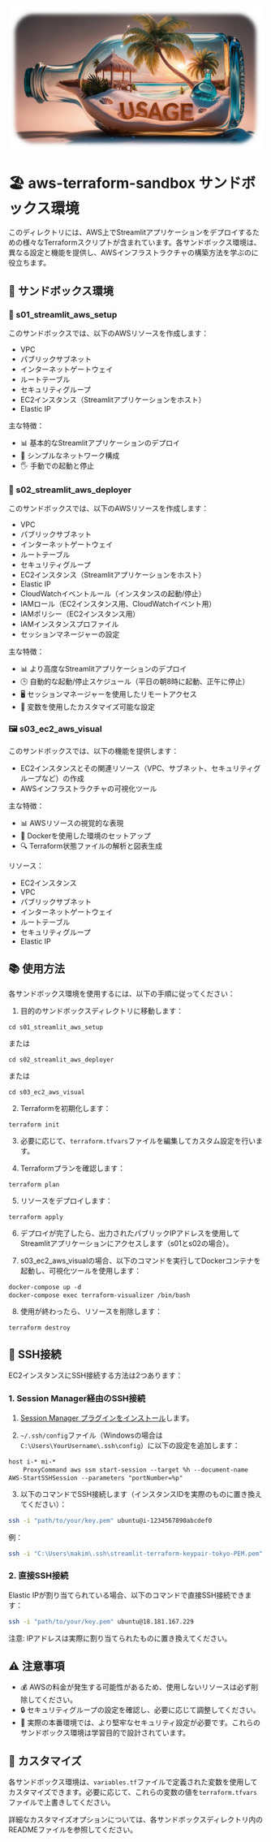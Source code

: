 ![](https://raw.githubusercontent.com/Sunwood-ai-labs/aws-terraform-sandbox/main/docs/USAGE.png)

# 🏖️ aws-terraform-sandbox サンドボックス環境

このディレクトリには、AWS上でStreamlitアプリケーションをデプロイするための様々なTerraformスクリプトが含まれています。各サンドボックス環境は、異なる設定と機能を提供し、AWSインフラストラクチャの構築方法を学ぶのに役立ちます。

## 🌟 サンドボックス環境

### 🚀 s01_streamlit_aws_setup

このサンドボックスでは、以下のAWSリソースを作成します：

- VPC
- パブリックサブネット
- インターネットゲートウェイ
- ルートテーブル
- セキュリティグループ
- EC2インスタンス（Streamlitアプリケーションをホスト）
- Elastic IP

主な特徴：
- 📊 基本的なStreamlitアプリケーションのデプロイ
- 🔧 シンプルなネットワーク構成
- 🖐️ 手動での起動と停止

### 🚢 s02_streamlit_aws_deployer

このサンドボックスでは、以下のAWSリソースを作成します：

- VPC
- パブリックサブネット
- インターネットゲートウェイ
- ルートテーブル
- セキュリティグループ
- EC2インスタンス（Streamlitアプリケーションをホスト）
- Elastic IP
- CloudWatchイベントルール（インスタンスの起動/停止）
- IAMロール（EC2インスタンス用、CloudWatchイベント用）
- IAMポリシー（EC2インスタンス用）
- IAMインスタンスプロファイル
- セッションマネージャーの設定

主な特徴：
- 📊 より高度なStreamlitアプリケーションのデプロイ
- 🕒 自動的な起動/停止スケジュール（平日の朝8時に起動、正午に停止）
- 🖥️ セッションマネージャーを使用したリモートアクセス
- 🔧 変数を使用したカスタマイズ可能な設定

### 🖼️ s03_ec2_aws_visual

このサンドボックスでは、以下の機能を提供します：

- EC2インスタンスとその関連リソース（VPC、サブネット、セキュリティグループなど）の作成
- AWSインフラストラクチャの可視化ツール

主な特徴：
- 📊 AWSリソースの視覚的な表現
- 🐳 Dockerを使用した環境のセットアップ
- 🔍 Terraform状態ファイルの解析と図表生成

リソース：
- EC2インスタンス
- VPC
- パブリックサブネット
- インターネットゲートウェイ
- ルートテーブル
- セキュリティグループ
- Elastic IP

## 📚 使用方法

各サンドボックス環境を使用するには、以下の手順に従ってください：

1. 目的のサンドボックスディレクトリに移動します：
```
cd s01_streamlit_aws_setup
```
または
```
cd s02_streamlit_aws_deployer
```
または
```
cd s03_ec2_aws_visual
```

2. Terraformを初期化します：
```
terraform init
```

3. 必要に応じて、`terraform.tfvars`ファイルを編集してカスタム設定を行います。

4. Terraformプランを確認します：
```
terraform plan
```

5. リソースをデプロイします：
```
terraform apply
```

6. デプロイが完了したら、出力されたパブリックIPアドレスを使用してStreamlitアプリケーションにアクセスします（s01とs02の場合）。

7. s03_ec2_aws_visualの場合、以下のコマンドを実行してDockerコンテナを起動し、可視化ツールを使用します：
```
docker-compose up -d
docker-compose exec terraform-visualizer /bin/bash
```

8. 使用が終わったら、リソースを削除します：
```
terraform destroy
```

## 🔑 SSH接続

EC2インスタンスにSSH接続する方法は2つあります：

### 1. Session Manager経由のSSH接続

1. [Session Manager プラグインをインストール](https://docs.aws.amazon.com/ja_jp/systems-manager/latest/userguide/install-plugin-windows.html)します。

2. `~/.ssh/config`ファイル（Windowsの場合は`C:\Users\YourUsername\.ssh\config`）に以下の設定を追加します：

```
host i-* mi-*
    ProxyCommand aws ssm start-session --target %h --document-name AWS-StartSSHSession --parameters "portNumber=%p"
```

3. 以下のコマンドでSSH接続します（インスタンスIDを実際のものに置き換えてください）：

```bash
ssh -i "path/to/your/key.pem" ubuntu@i-1234567890abcdef0
```
 
例：
```bash
ssh -i "C:\Users\makim\.ssh\streamlit-terraform-keypair-tokyo-PEM.pem" ubuntu@i-0072dc723bbaca57b 
```

### 2. 直接SSH接続

Elastic IPが割り当てられている場合、以下のコマンドで直接SSH接続できます：

```bash
ssh -i "path/to/your/key.pem" ubuntu@18.181.167.229
```

注意: IPアドレスは実際に割り当てられたものに置き換えてください。

## ⚠️ 注意事項

- 💰 AWSの料金が発生する可能性があるため、使用しないリソースは必ず削除してください。
- 🔒 セキュリティグループの設定を確認し、必要に応じて調整してください。
- 🚨 実際の本番環境では、より堅牢なセキュリティ設定が必要です。これらのサンドボックス環境は学習目的で設計されています。

## 🔧 カスタマイズ

各サンドボックス環境は、`variables.tf`ファイルで定義された変数を使用してカスタマイズできます。必要に応じて、これらの変数の値を`terraform.tfvars`ファイルで上書きしてください。

詳細なカスタマイズオプションについては、各サンドボックスディレクトリ内のREADMEファイルを参照してください。
